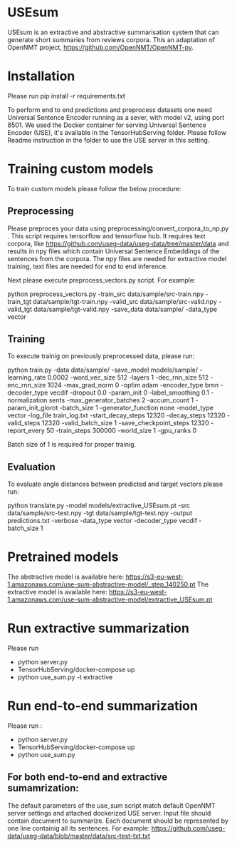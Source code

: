 # USEsum
USEsum is an extractive and abstractive summarisation system that can generate short summaries from reviews corpora. 
This an adaptation of OpenNMT project, https://github.com/OpenNMT/OpenNMT-py.

# Installation
Please run pip install -r requirements.txt

To perform end to end predictions and preprocess datasets one need Universal Sentence Encoder running as a sever, with model v2, using port 8501. 
We used the Docker container for serving Universal Sentence Encoder (USE), it's available in the TensorHubServing folder. Please follow Readme instruction in the folder to use the USE server in this setting.

# Training custom models

To train custom models please follow the below procedure:

## Preprocessing

Please preproces your data using preprocessing/convert_corpora_to_np.py . This script requires tensorflow and tensorflow hub. It requires text corpora, like https://github.com/useg-data/useg-data/tree/master/data and results in npy files which contain Universal Sentence Embeddings of the sentences from the corpora. 
The npy files are needed for extractive model training, text files are needed for end to end inference.

Next please execute preprocess_vectors.py script. For example:

python preprocess_vectors.py -train_src data/sample/src-train.npy -train_tgt data/sample/tgt-train.npy -valid_src data/sample/src-valid.npy -valid_tgt data/sample/tgt-valid.npy -save_data data/sample/ -data_type vector

## Training

To execute trainig on previously preprocessed data, please run:

python train.py -data data/sample/   -save_model models/sample/  -learning_rate 0.0002  -word_vec_size 512 -layers 1 -dec_rnn_size 512 -enc_rnn_size 1024  -max_grad_norm 0   -optim adam  -encoder_type brnn -decoder_type vecdif  -dropout 0.0   -param_init 0   -label_smoothing 0.1    -normalization sents   -max_generator_batches 2   -accum_count 1   -param_init_glorot  -batch_size 1 -generator_function none -model_type vector  -log_file train_log.txt -start_decay_steps 12320 -decay_steps 12320 -valid_steps 12320 -valid_batch_size 1 -save_checkpoint_steps 12320 -report_every 50 -train_steps 300000 -world_size 1 -gpu_ranks 0

Batch size of 1 is required for proper trainig.

## Evaluation

To evaluate angle distances between predicted and target vectors please run:

python translate.py -model models/extractive_USEsum.pt -src data/sample/src-test.npy -tgt data/sample/tgt-test.npy -output predictions.txt -verbose -data_type vector -decoder_type vecdif -batch_size 1

# Pretrained models

The abstractive model is available here: https://s3-eu-west-1.amazonaws.com/use-sum-abstractive-model/_step_140250.pt
The extractive model is available here: https://s3-eu-west-1.amazonaws.com/use-sum-abstractive-model/extractive_USEsum.pt


# Run extractive summarization
Please run 

* python server.py
* TensorHubServing/docker-compose up
* python use_sum.py  -t extractive

# Run end-to-end summarization
Please run :

* python server.py
* TensorHubServing/docker-compose up
* python use_sum.py

## For both end-to-end and extractive sumamrization:
The default parameters of the use_sum script match default OpenNMT server settings and attached dockerized USE server. 
Input file should contain document to summarize. Each document should be represented by one line containig all its sentences. 
For example: https://github.com/useg-data/useg-data/blob/master/data/src-test-txt.txt


